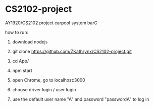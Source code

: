 # CS2102-project
AY1920/CS2102 project carpool system
barG

how to run:
1. download nodejs

2. git clone https://github.com/ZKathrynx/CS2102-project.git

3. cd App/

4. npm start

5. open Chrome, go to localhost:3000

6. choose driver login / user login

7. use the default user name "A" and password "passwordA" to log in
